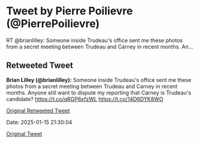 # Tweet by Pierre Poilievre (@PierrePoilievre)

RT @brianlilley: Someone inside Trudeau's office sent me these photos from a secret meeting between Trudeau and Carney in recent months.
An…

## Retweeted Tweet

**Brian Lilley (@brianlilley):** Someone inside Trudeau's office sent me these photos from a secret meeting between Trudeau and Carney in recent months.
Anyone still want to dispute my reporting that Carney is Trudeau's candidate?
https://t.co/qRGP6xfzWL https://t.co/14D6DYK8WO

[Original Retweeted Tweet](https://x.com/brianlilley/status/1879634693030834370)

Date: 2025-01-15 21:30:04

[Original Tweet](https://x.com/PierrePoilievre/status/1879642228848730406)
